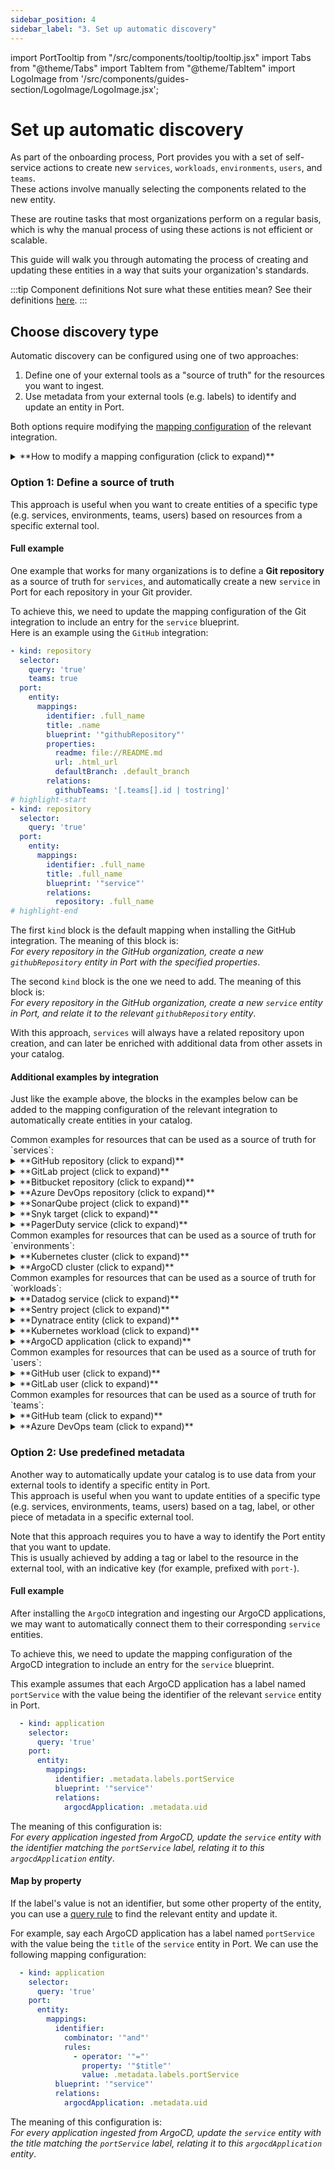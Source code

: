 ```yaml
---
sidebar_position: 4
sidebar_label: "3. Set up automatic discovery"
---
```


import PortTooltip from "/src/components/tooltip/tooltip.jsx"
import Tabs from "@theme/Tabs"
import TabItem from "@theme/TabItem"
import LogoImage from '/src/components/guides-section/LogoImage/LogoImage.jsx';

# Set up automatic discovery

As part of the onboarding process, Port provides you with a set of self-service actions to create new `services`, `workloads`, `environments`, `users`, and `teams`.  
These actions involve manually selecting the components related to the new entity.

These are routine tasks that most organizations perform on a regular basis, which is why the manual process of using these actions is not efficient or scalable.

This guide will walk you through automating the process of creating and updating these entities in a way that suits your organization's standards.

:::tip Component definitions
Not sure what these entities mean? See their definitions [here](/getting-started/default-components).
:::

## Choose discovery type

Automatic discovery can be configured using one of two approaches:
1. Define one of your external tools as a "source of truth" for the resources you want to ingest.
2. Use metadata from your external tools (e.g. labels) to identify and update an entity in Port.

Both options require modifying the [mapping configuration](https://docs.port.io/build-your-software-catalog/customize-integrations/configure-mapping) of the relevant integration.  

<details>
<summary>**How to modify a mapping configuration (click to expand)**</summary>
1. Go to the [data sources](https://app.getport.io/settings/data-sources) page of your portal.
2. Under "Exporters", find the relevant integration and click on it.
3. A window will open, containing the mapping configuration. Use the editor in the bottom-left corner to update the configuration.
4. Click on the "Save & Resync" button to save the changes and resync the integration.
</details>

### Option 1: Define a source of truth

This approach is useful when you want to create entities of a specific type (e.g. services, environments, teams, users) based on resources from a specific external tool.  

#### Full example

One example that works for many organizations is to define a **Git repository** as a source of truth for `services`, and automatically create a new `service` in Port for each repository in your Git provider.  

To achieve this, we need to update the mapping configuration of the Git integration to include an entry for the `service` blueprint.  
Here is an example using the `GitHub` integration:

```yaml showLineNumbers
- kind: repository
  selector:
    query: 'true'
    teams: true
  port:
    entity:
      mappings:
        identifier: .full_name
        title: .name
        blueprint: '"githubRepository"'
        properties:
          readme: file://README.md
          url: .html_url
          defaultBranch: .default_branch
        relations:
          githubTeams: '[.teams[].id | tostring]'
# highlight-start
- kind: repository
  selector:
    query: 'true'
  port:
    entity:
      mappings:
        identifier: .full_name
        title: .full_name
        blueprint: '"service"'
        relations:
          repository: .full_name
# highlight-end
```

The first `kind` block is the default mapping when installing the GitHub integration. The meaning of this block is:  
*For every repository in the GitHub organization, create a new `githubRepository` entity in Port with the specified properties*.

The second `kind` block is the one we need to add. The meaning of this block is:  
*For every repository in the GitHub organization, create a new `service` entity in Port, and relate it to the relevant `githubRepository` entity*.

With this approach, `services` will always have a related repository upon creation, and can later be enriched with additional data from other assets in your catalog.

#### Additional examples by integration

Just like the example above, the blocks in the examples below can be added to the mapping configuration of the relevant integration to automatically create entities in your catalog.

<Tabs>
<TabItem value="Services">
Common examples for resources that can be used as a source of truth for `services`:
<details>
<summary><LogoImage logo="GitHub" /> **GitHub repository (click to expand)**</summary>
```yaml showLineNumbers
- kind: repository
  selector:
    query: 'true'
  port:
    entity:
      mappings:
        identifier: .full_name
        title: .full_name
        blueprint: '"service"'
        relations:
          repository: .full_name
```
</details>

<details>
<summary><LogoImage logo="GitLab" /> **GitLab project (click to expand)**</summary>
```yaml showLineNumbers
- kind: project
  selector:
    query: 'true'
  port:
    entity:
      mappings:
        identifier: .path_with_namespace | gsub(" "; "")
        title: .name
        blueprint: '"service"'
        relations:
          git_lab_repositry: .path_with_namespace | gsub(" "; "")
```
</details>

<details>
<summary><LogoImage logo="Bitbucket" /> **Bitbucket repository (click to expand)**</summary>
```yaml showLineNumbers
- kind: repository
  selector:
    query: 'true'
  port:
    entity:
      mappings:
        identifier: .name
        title: .name
        blueprint: '"service"'
        relations:
          bitbucketRepository: .name
```
</details>

<details>
<summary><LogoImage logo="AzureDevOps" /> **Azure DevOps repository (click to expand)**</summary>
```yaml showLineNumbers
- kind: repository
  selector:
    query: 'true'
  port:
    entity:
      mappings:
        identifier: .project.name + "/" + .name | gsub(" "; "")
        title: .name
        blueprint: '"service"'
        relations:
          azureDevopsRepository: .project.name + "/" + .name | gsub(" "; "")
```
</details>

<details>
<summary><LogoImage logo="SonarQube" /> **SonarQube project (click to expand)**</summary>
```yaml showLineNumbers
- kind: projects_ga
  selector:
    query: 'true'
    apiFilters:
      qualifier:
        - TRK
    metrics:
      - code_smells
      - coverage
      - bugs
      - vulnerabilities
      - duplicated_files
      - security_hotspots
      - new_violations
      - new_coverage
      - new_duplicated_lines_density
  port:
    entity:
      mappings:
        identifier: .key
        title: .name
        blueprint: '"service"'
        relations:
          sonar_project: .key
```
</details>

<details>
<summary><LogoImage logo="Snyk" /> **Snyk target (click to expand)**</summary>
```yaml showLineNumbers
- kind: target
  selector:
    query: 'true'
  port:
    entity:
      mappings:
        identifier: .id
        blueprint: '"service"'
        relations:
          snyk_target: .id
```
</details>

<details>
<summary><LogoImage logo="PagerDuty" /> **PagerDuty service (click to expand)**</summary>
```yaml showLineNumbers
- kind: services
  selector:
    query: 'true'
  port:
    entity:
      mappings:
        identifier: .id
        blueprint: '"service"'
        relations:
          pager_duty_service: .id
```
</details>

</TabItem>

<TabItem value="Environments">
Common examples for resources that can be used as a source of truth for `environments`:

<details>
<summary><LogoImage logo="Kubernetes" /> **Kubernetes cluster (click to expand)**</summary>
```yaml showLineNumbers
- kind: v1/namespaces
  selector:
    query: .metadata.name | contains("kube-system")
  port:
    entity:
      mappings:
        - identifier: env.CLUSTER_NAME
          title: env.CLUSTER_NAME
          blueprint: '"environment"'
          relations:
            k8s_cluster: env.CLUSTER_NAME
```
</details>

<details>
<summary><LogoImage logo="ArgoCD" /> **ArgoCD cluster (click to expand)**</summary>
```yaml showLineNumbers
- kind: cluster
  selector:
    query: 'true'
  port:
    entity:
      mappings:
        identifier: .name
        title: .name
        blueprint: '"environment"'
        relations:
          argo_cluster: .name
```
</details>

</TabItem>


<TabItem value="Workloads">
Common examples for resources that can be used as a source of truth for `workloads`:
<details>
<summary><LogoImage logo="Datadog" /> **Datadog service (click to expand)**</summary>
```yaml showLineNumbers
- kind: service
  selector:
    query: 'true'
  port:
    entity:
      mappings:
        identifier: .attributes.schema."dd-service"
        title: .attributes.schema."dd-service"
        blueprint: '"workload"'
        relations:
          datadog_service: .attributes.schema."dd-service"
```
</details>

<details>
<summary><LogoImage logo="Sentry" /> **Sentry project (click to expand)**</summary>
```yaml showLineNumbers
- kind: project-tag
  selector:
    query: 'true'
    tag: environment
  port:
    entity:
      mappings:
        identifier: .slug + "-" + .__tags.name
        title: .name + "-" + .__tags.name
        blueprint: '"workload"'
      relations:
        sentry_project: .id | tostring
```
</details>

<details>
<summary><LogoImage logo="Dynatrace" /> **Dynatrace entity (click to expand)**</summary>
```yaml showLineNumbers
- kind: entity
  selector:
    query: 'true'
    entityFields: firstSeenTms,lastSeenTms,tags
    entityTypes:
      - APPLICATION
      - SERVICE
  port:
    entity:
      mappings:
        identifier: .entityId
        title: .displayName
        blueprint: '"workload"'
      relations:
        dynatrace_entity: .entityId
```
</details>

<details>
<summary><LogoImage logo="Kubernetes" /> **Kubernetes workload (click to expand)**</summary>
```yaml showLineNumbers
- kind: apps/v1/deployments
  selector:
    query: .metadata.namespace | startswith("kube") | not
  port:
    entity:
      mappings:
        - identifier: >-
            .metadata.name + "-Deployment-" + .metadata.namespace + "-" +
            env.CLUSTER_NAME
          title: .metadata.name
          blueprint: '"workload"'
          relations:
            k8s_workload: >-
            .metadata.name + "-Deployment-" + .metadata.namespace + "-" +
            env.CLUSTER_NAME
```
</details>

<details>
<summary><LogoImage logo="ArgoCD" /> **ArgoCD application (click to expand)**</summary>
```yaml showLineNumbers
- kind: application
  selector:
    query: 'true'
  port:
    entity:
      mappings:
        identifier: .metadata.uid
        title: .metadata.name
        blueprint: '"workload"'
        relations:
          argo_application: .metadata.uid
```
</details>

</TabItem>

<TabItem value="Users">
Common examples for resources that can be used as a source of truth for `users`:
<details>
<summary><LogoImage logo="GitHub" /> **GitHub user (click to expand)**</summary>
```yaml showLineNumbers
- kind: user
  selector:
    query: 'true'
  port:
    entity:
      mappings:
        identifier: .login
        title: .login
        blueprint: '"_user"'
        relations:
          git_hub_user: .login
```
</details>

<details>
<summary><LogoImage logo="GitLab" /> **GitLab user (click to expand)**</summary>
```yaml showLineNumbers
- kind: user
  selector:
    query: 'true'
  port:
    entity:
      mappings:
        identifier: .username
        title: .username
        blueprint: '"_user"'
```
</details>

</TabItem>

<TabItem value="Teams">
Common examples for resources that can be used as a source of truth for `teams`:

<details>
<summary><LogoImage logo="GitHub" /> **GitHub team (click to expand)**</summary>
```yaml showLineNumbers
- kind: team
  selector:
    query: 'true'
  port:
    entity:
      mappings:
        identifier: .id | tostring
        title: .name
        blueprint: '"_team"'
        relations:
          git_hub_team: .id | tostring
```
</details>

<details>
<summary><LogoImage logo="AzureDevOps" /> **Azure DevOps team (click to expand)**</summary>
```yaml showLineNumbers
- kind: team
  selector:
    query: 'true'
  port:
    entity:
      mappings:
        identifier: .id
        title: .name
        blueprint: '"_team"'
        relations:
          azure_devops_team: .id
```
</details>
</TabItem>

</Tabs>

### Option 2: Use predefined metadata

Another way to automatically update your catalog is to use data from your external tools to identify a specific entity in Port.  
This approach is useful when you want to update entities of a specific type (e.g. services, environments, teams, users) based on a tag, label, or other piece of metadata in a specific external tool.  

Note that this approach requires you to have a way to identify the Port entity that you want to update.  
This is usually achieved by adding a tag or label to the resource in the external tool, with an indicative key (for example, prefixed with `port-`).

#### Full example

After installing the `ArgoCD` integration and ingesting our ArgoCD applications, we may want to automatically connect them to their corresponding `service` entities.

To achieve this, we need to update the mapping configuration of the ArgoCD integration to include an entry for the `service` blueprint.

This example assumes that each ArgoCD application has a label named `portService` with the value being the identifier of the relevant `service` entity in Port.

```yaml showLineNumbers
  - kind: application
    selector:
      query: 'true'
    port:
      entity:
        mappings:
          identifier: .metadata.labels.portService
          blueprint: '"service"'
          relations:
            argocdApplication: .metadata.uid
```

The meaning of this configuration is:  
*For every application ingested from ArgoCD, update the `service` entity with the identifier matching the `portService` label, relating it to this `argocdApplication` entity*.

#### Map by property

If the label's value is not an identifier, but some other property of the entity, you can use a [query rule](/search-and-query/#rules) to find the relevant entity and update it.

For example, say each ArgoCD application has a label named `portService` with the value being the `title` of the `service` entity in Port. We can use the following mapping configuration:

```yaml showLineNumbers
  - kind: application
    selector:
      query: 'true'
    port:
      entity:
        mappings:
          identifier:
            combinator: '"and"'
            rules:
              - operator: '"="'
                property: '"$title"'
                value: .metadata.labels.portService
          blueprint: '"service"'
          relations:
            argocdApplication: .metadata.uid
```

The meaning of this configuration is:  
*For every application ingested from ArgoCD, update the `service` entity with the title matching the `portService` label, relating it to this `argocdApplication` entity*.
